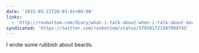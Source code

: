 ```yaml
---
date: '2015-03-21T20:03:01+00:00'
links:
  - 'http://roobottom.com/diary/what-i-talk-about-when-i-talk-about-beards'
syndicated: 'https://twitter.com/roobottom/status/579381721507999745'
---
```

I wrote some rubbish about beards. 
